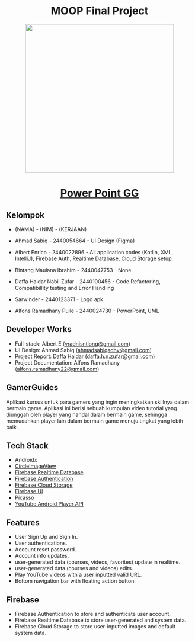 <h1 align="center">MOOP Final Project</h1>
<p align="center"><a href="https://github.com/RadXGH/moop-finalproject-gamerguides/" target="_blank"><img src="https://user-images.githubusercontent.com/56962807/175959505-e4040b45-cf84-42fc-9fde-c1d6e76b4d62.png" width="400"></a></p>

<h1 align="center"><a href="https://www.canva.com/design/DAFDqn-3Dyo/yIAoHJsDJhny5m1bS74hEg/edit">Power Point GG</a></h1>


## Kelompok
- (NAMA) - (NIM) - (KERJAAN)


- Ahmad Sabiq - 2440054664 - UI Design (Figma)


- Albert Enrico - 2440022896 - All application codes (Kotlin, XML, IntelliJ), Firebase Auth, Realtime Database, Cloud Storage setup.


- Bintang Maulana Ibrahim - 2440047753 - None


- Daffa Haidar Nabil Zufar - 2440100456 - Code Refactoring, Compatibillity testing and Error Handling


- Sarwinder - 2440123371 - Logo apk


- Alfons Ramadhany Pulle - 2440024730 - PowerPoint, UML

## Developer Works
- Full-stack: Albert E (vradnisntlong@gmail.com)
- UI Design: Ahmad Sabiq (ahmadsabiqadhy@gmail.com)
- Project Report: Daffa Haidar (daffa.h.n.zufar@gmail.com)
- Project Documentation: Alfons Ramadhany (alfons.ramadhany22@gmail.com)

## GamerGuides
Aplikasi kursus untuk para gamers yang ingin meningkatkan skillnya dalam bermain game. Aplikasi ini berisi sebuah kumpulan video tutorial yang diunggah oleh player yang handal dalam bermain game, sehingga memudahkan player lain dalam bermain game menuju tingkat yang lebih baik.

## Tech Stack
- Androidx
- [CircleImageView](https://github.com/hdodenhof/CircleImageView)
- [Firebase Realtime Database](https://firebase.google.com/docs/database)
- [Firebase Authentication](https://firebase.google.com/docs/auth)
- [Firebase Cloud Storage](https://firebase.google.com/docs/storage)
- [Firebase UI](https://github.com/firebase/FirebaseUI-Android)
- [Picasso](https://square.github.io/picasso/)
- [YouTube Android Player API](https://developers.google.com/youtube/android/player)

## Features
- User Sign Up and Sign In.
- User authentications.
- Account reset password.
- Account info updates.
- user-generated data (courses, videos, favorites) update in realtime.
- user-generated data (courses and videos) edits.
- Play YouTube videos with a user inputted valid URL.
- Bottom navigation bar with floating action button.

## Firebase
- Firebase Authentication to store and authenticate user account.
- Firebase Realtime Database to store user-generated and system data.
- Firebase Cloud Storage to store user-inputted images and default system data.